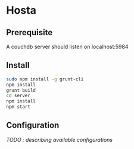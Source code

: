 Hosta
=======

Prerequisite
------------
A couchdb server should listen on localhost:5984

Install
-------
```sh
sudo npm install -g grunt-cli
npm install
grunt build
cd server
npm install
npm start
```

Configuration
-------------

*TODO : describing available configurations*
